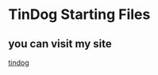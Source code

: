 # TinDog Starting Files
## you can visit my site
[tindog](https://aanchal1114.github.io/bootstraptindog/)
